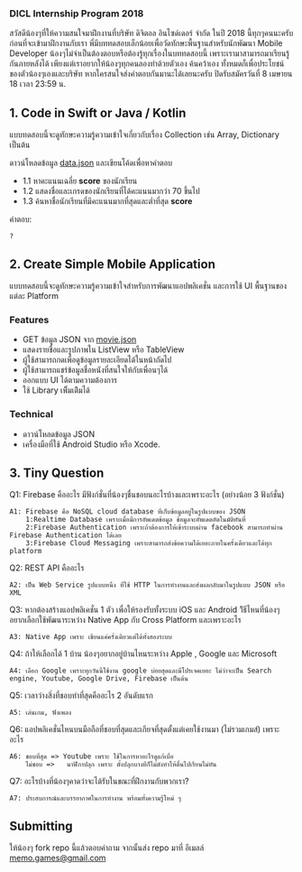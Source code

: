 ### DICL Internship Program 2018

สวัสดีน้องๆที่ให้ความสนใจมาฝึกงานที่บริษัท ดิจิตอล อินไซด์เดอร์ จำกัด ในปี 2018 นี้ทุกๆคนนะครับ ก่อนที่จะเข้ามาฝึกงานกับเรา พี่มีบททดสอบเล็กน้อยเพื่อวัดทักษะพื้นฐานสำหรับนักพัฒนา Mobile Developer น้องๆไม่จำเป็นต้องตอบหรือต้องรู้ทุกเรื่องในบททดสอบนี้ เพราะเรามาสามารถมาเรียนรู้กันภายหลังได้ เพียงแต่เราอยากให้น้องๆทุกคนลองทำด้วยตัวเอง ค้นคว้าเอง ทั้งหมดก็เพื่อประโยชน์ของตัวน้องๆเองและบริษัท หากใครสนใจส่งคำตอบกันมานะได้เลยนะครับ ปิดรับสมัครวันที่ 8 เมษายน 18 เวลา 23:59 น.

## 1. Code in Swift or Java / Kotlin
แบบทดสอบนี้จะดูทักษะความรู้ความเข้าใจเกี่ยวกับเรื่อง Collection เช่น Array, Dictionary เป็นต้น

ดาวน์โหลดข้อมูล [data.json](https://github.com/memogames/dicl-intern-18/blob/master/data.json) และเขียนโค้ดเพื่อหาคำตอบ
- 1.1 หาคะแนนเฉลี่ย **score** ของนักเรียน
- 1.2 แสดงชื่อและเกรดของนักเรียนที่ได้คะแนนมากว่า 70 ขึ้นไป
- 1.3 ค้นหาชื่อนักเรียนที่มีคะแนนมากที่สุดและต่ำที่สุด **score**

คำตอบ:
```
?
```

## 2. Create Simple Mobile Application

แบบทดสอบนี้จะดูทักษะความรู้ความเข้าใจสำหรับการพัฒนาแอปพลิเคชั่น และการใช้ UI พื้นฐานของแต่ละ Platform

### Features
- GET ข้อมูล JSON จาก [movie.json](https://github.com/memogames/dicl-intern-18/blob/master/movie.json)
- แสดงรายชื่อและรูปภาพใน ListView หรือ TableView
- ผู้ใช้สามารถกดเพื่อดูข้อมูลรายละเอียดได้ในหน้าถัดไป
- ผู้ใช้สามารถแชร์ข้อมูลชื่อหนังที่สนใจให้กับเพื่อนๆได้
- ออกแบบ UI ได้ตามความต้องการ
- ใช้ Library เพิิ่มเติิมได้

### Technical
- ดาวน์โหลดข้อมูล JSON
- เครื่องมือที่ใช้ Android Studio หรือ Xcode.

## 3. Tiny Question

Q1: Firebase คืออะไร มีฟังก์ชั่นที่น้องๆชื่นชอบนอะไรบ้างและเพราะอะไร (อย่างน้อย 3 ฟังก์ชั่น)

```
A1: Firebase คือ NoSQL cloud database ที่เก็บข้อมูลอยู่ในรูปแบบของ JSON 
    1:Realtime Database เพราะเมื่อมีการอัพเดตข้อมูล ข้อมูลจะอัพเดตอัตโนมัติทันที่
    2:Firebase Authentication เพราะถ้าต้องการให้เข้าระบบผ่าน facebook สามารถทำผ่าน Firebase Authentication ได้เลย
    3:Firebase Cloud Messaging เพราะสามารถส่งข้อความได้เยอะภายในครั้งเดียวและได้ทุก platform 
```

Q2: REST API คืออะไร

```
A2: เป็น Web Service รูปแบบหนึ่ง ที่ใช้ HTTP ในการทำงานและส่งผลกลับมาในรูปแบบ JSON หรือ XML
```

Q3: หากต้องสร้างแอปพลิเคชั่น 1 ตัว เพื่อให้รองรับทั้งระบบ iOS และ Android วิิธีไหนที่น้องๆอยากเลือกใช้พัฒนาระหว่าง Native App กับ Cross Platform และเพราะอะไร 

```
A3: Native App เพราะ เขียนแค่ครั้งเดียวแต่ได้ทั้งสองระบบ
```

Q4: ถ้าให้เลือกได้ 1 บ้าน น้องๆอยากอยู่บ้านไหนระหว่าง Apple , Google และ Microsoft

```
A4: เลือก Google เพราะทุกวันนี้ใช้งาน google บ่อยสุดและมีโปรเจคเยอะ ไม่ว่าจะเป็น Search engine, Youtube, Google Drive, Firebase เป็นต้น
```

Q5: เวลาว่างสิ่งที่ชอบทำที่สุดคืออะไร 2 อันดับแรก

```
A5: เล่นเกม, ฟังเพลง
```

Q6: แอปพลิเคชั่นไหนบนมือถือที่ชอบที่สุดและเกียจที่สุดตั้งแต่เคยใช้งานมา (ไม่รวมเกมส์) เพราะอะไร

```
A6: ชอบที่สุด => Youtube เพราะ ใช้ในการหาอะไรดูแก้เบื่อ
    ไม่ชอบ =>   นาฬิกาปลุก เพราะ ตั้งปลุกบางทีก็ไม่ดังทำให้ตื่นไปเรียนไม่ทัน 
```

Q7: อะไรบ้างที่น้องๆคาดว่าจะได้รับในขณะที่ฝึกงานกับพวกเรา?

```
A7: ประสบการณ์และบรรยากาศในการทำงาน พร้อมทั้งความรู้ใหม่ ๆ 
```

## Submitting

ให้น้องๆ fork repo นี้แล้วตอบคำถาม จากนั้นส่ง repo มาที่ อีเมลล์ memo.games@gmail.com

